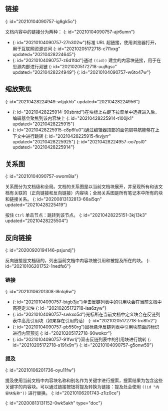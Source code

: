 ## 链接
{: id="20210104090757-ig8gk5o"}

文档内容中的链接分为两种：
{: id="20210104090757-ajr6umn"}

* {: id="20210104090757-27h302w"}标准 URL 超链接，使用浏览器打开，用于互联网资源访问
  {: id="20210205172718-c7l1vxg" updated="20210428224645"}
* {: id="20210104090757-z6d1fdd"}通过 `((id))` 建立的内容块链接，用于在思源内部进行双链
  {: id="20210205172718-uuj8gsc" updated="20210428224949"}
{: id="20210104090757-w6to47w"}

## 缩放聚焦
{: id="20210428224949-wtjqkhb" updated="20210428224956"}

* {: id="20210428225914-90sbntd"}在块标上右键下拉菜单中选择进入后，编辑器会聚焦到该内容块上
  {: id="20210428225914-t100jk1" updated="20210428225915"}
* {: id="20210428225915-c8p6fu0"}通过编辑器顶部的面包屑导航能够在上下文中进行跳转
  {: id="20210428225915-fkvjyrr" updated="20210428225925"}
{: id="20210428224957-oo7psl0" updated="20210428225914"}

## 关系图
{: id="20210104090757-xwom8ia"}

关系图分为文档级和全局。文档的关系图是以当前文档块展开，并呈现所有和该文档有关联的（正向链接和反向链接）内容块；全局关系图是所有笔记本中所有的块和链接关系。
{: id="20200813132813-66ai5qn" updated="20210428225419"}

按住 `Ctrl` 单击节点：跳转到该节点。
{: id="20210428225151-3kj13k3" updated="20210428225504"}

## 反向链接
{: id="20200920194146-psjundj"}

反向链接是文档级的，列出当前文档中内容块被引用和被提及所在的块。
{: id="20210106201752-1nedfs6"}

### 链接
{: id="20210106201308-l8nlq6w"}

* {: id="20210104090757-btgb3je"}单击反链列表中的引用块会在当前文档中高亮定义块
  {: id="20210205172718-laa6zyw"}
* {: id="20210104090757-swkxo5d"}光标所在当前文档中定义块会在反链列表中高亮引用块（如果存在引用的话）
  {: id="20210205172718-tro8fo2"}
* {: id="20210104090757-pb550rg"}鼠标悬浮反链列表中引用块前面的标识进行内容预览
  {: id="20210205172718-90wokcr"}
* {: id="20210104090757-91fwrlj"}双击反链列表中的引用块进行跳转
  {: id="20210205172718-s191x9n"}
{: id="20210104090757-g5onw59"}

### 提及
{: id="20210106201736-oyu11fw"}

提及使用当前文档中内容块名称和别名作为关键字进行搜索，搜索结果为包含这些关键字的内容块。可以通过链接按钮将提及转换为链接：提及处会使用 `((id "内容块名称"))` 进行替换。
{: id="20210106201743-z1iz0ce"}


{: id="20200813131152-0wk5akh" type="doc"}
